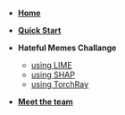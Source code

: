 <!-- prettier-ignore -->
- [**Home**](README.md)

- [**Quick Start**](install.md)

- **Hateful Memes Challange**
  - [using LIME](lime.md)
  - [using SHAP](shap.md)
  - [using TorchRay](torchray.md)

- [**Meet the team**](about.md)

<!-- - [About](about.md) -->
<!-- - [FAQ](faq.md) -->
